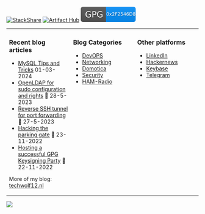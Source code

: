 [![StackShare](http://img.shields.io/badge/tech-stack-0690fa.svg?style=flat)](https://stackshare.io/techwolf12/my-stack) [![Artifact Hub](https://img.shields.io/endpoint?url=https://artifacthub.io/badge/repository/techwolf12)](https://artifacthub.io/packages/search?repo=techwolf12) [![GPG Key](/gpg.svg)](https://techwolf12.nl/gpg/2f2546d8.asc)

<table><tr><td valign="top" width="33%">

### Recent blog articles
* [MySQL Tips and Tricks](https://techwolf12.nl/blog/mysql-tips-and-tricks/) 01-03-2024
* [OpenLDAP for sudo configuration and rights](https://techwolf12.nl/blog/openldap-sudo-configuration-and-rights) 📅 28-5-2023
* [Reverse SSH tunnel for port forwarding](https://techwolf12.nl/blog/reverse-ssh-tunnel-port-forwarding) 📅 27-5-2023
* [Hacking the parking gate](https://engineering.q42.nl/parking-hack/) 📅 23-11-2022
* [Hosting a successful GPG Keysigning Party](https://techwolf12.nl/blog/hosting-successful-gpg-keysigning-party) 📅 22-11-2022

More of my blog: [techwolf12.nl](https://techwolf12.nl/blog)
</td><td valign="top" width="33%">

### Blog Categories
* [DevOPS](https://techwolf12.nl/tag/devops)
* [Networking](https://techwolf12.nl/tag/networking)
* [Domotica](https://techwolf12.nl/tag/domotica)
* [Security](https://techwolf12.nl/tag/security)
* [HAM-Radio](https://techwolf12.nl/tag/ham-radio)

</td><td valign="top" width="33%">

### Other platforms
* [LinkedIn](https://www.linkedin.com/in/techwolf12)
* [Hackernews](https://news.ycombinator.com/user?id=techwolf12)
* [Keybase](https://keybase.io/techwolf12)
* [Telegram](https://t.me/techwolf12)
</td></tr></table>

  <img height="180em" src="https://github-readme-stats-phi-nine-77.vercel.app/api/top-langs/?username=techwolf12&layout=compact&langs_count=5&hide=jupyter%20notebook,html,Dockerfile&theme=cobalt" />
